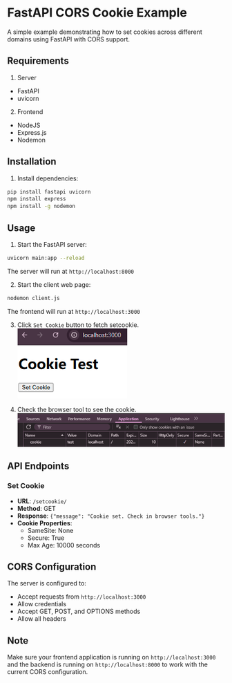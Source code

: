 # FastAPI CORS Cookie Example

A simple example demonstrating how to set cookies across different domains using FastAPI with CORS support.



## Requirements

1. Server
- FastAPI
- uvicorn
2. Frontend
- NodeJS 
- Express.js
- Nodemon

## Installation

1. Install dependencies:
```bash
pip install fastapi uvicorn
npm install express
npm install -g nodemon
```

## Usage

1. Start the FastAPI server:
```bash
uvicorn main:app --reload
```
The server will run at `http://localhost:8000`

2. Start the client web page:
```bash
nodemon client.js
```
The frontend will run at `http://localhost:3000`  

3. Click `Set Cookie` button to fetch setcookie.  
![Frontend Page](page.png)

4. Check the browser tool to see the cookie.  
![Frontend Page](tools.png)
## API Endpoints

### Set Cookie
- **URL**: `/setcookie/`
- **Method**: GET
- **Response**: `{"message": "Cookie set. Check in browser tools."} `
- **Cookie Properties**:
  - SameSite: None
  - Secure: True
  - Max Age: 10000 seconds

## CORS Configuration

The server is configured to:
- Accept requests from `http://localhost:3000`
- Allow credentials
- Accept GET, POST, and OPTIONS methods
- Allow all headers

## Note

Make sure your frontend application is running on `http://localhost:3000` and the backend is running on `http://localhost:8000` to work with the current CORS configuration.
